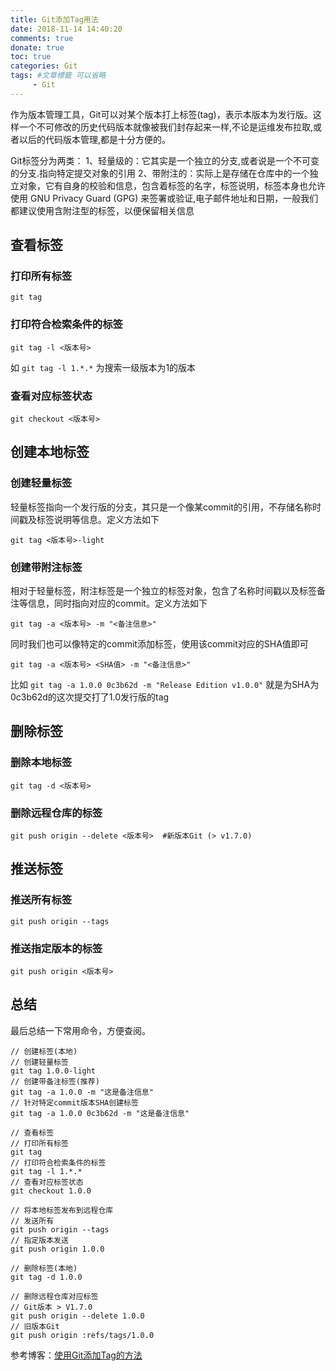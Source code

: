 ```yaml
---
title: Git添加Tag用法
date: 2018-11-14 14:40:20
comments: true
donate: true
toc: true
categories: Git
tags: #文章標籤 可以省略
	 - Git
---
```

作为版本管理工具，Git可以对某个版本打上标签(tag)，表示本版本为发行版。这样一个不可修改的历史代码版本就像被我们封存起来一样,不论是运维发布拉取,或者以后的代码版本管理,都是十分方便的。
<!-- more -->
Git标签分为两类：
1、轻量级的：它其实是一个独立的分支,或者说是一个不可变的分支.指向特定提交对象的引用
2、带附注的：实际上是存储在仓库中的一个独立对象，它有自身的校验和信息，包含着标签的名字，标签说明，标签本身也允许使用 GNU Privacy Guard (GPG) 来签署或验证,电子邮件地址和日期，一般我们都建议使用含附注型的标签，以便保留相关信息
## 查看标签
### 打印所有标签
```
git tag
```
### 打印符合检索条件的标签
```
git tag -l <版本号>
```
如 `git tag -l 1.*.*` 为搜索一级版本为1的版本
### 查看对应标签状态
```
git checkout <版本号>
```
## 创建本地标签
### 创建轻量标签
轻量标签指向一个发行版的分支，其只是一个像某commit的引用，不存储名称时间戳及标签说明等信息。定义方法如下
```
git tag <版本号>-light
```
### 创建带附注标签
相对于轻量标签，附注标签是一个独立的标签对象，包含了名称时间戳以及标签备注等信息，同时指向对应的commit。定义方法如下
```
git tag -a <版本号> -m "<备注信息>"
```
同时我们也可以像特定的commit添加标签，使用该commit对应的SHA值即可
```
git tag -a <版本号> <SHA值> -m "<备注信息>"
```
比如 `git tag -a 1.0.0 0c3b62d -m "Release Edition v1.0.0"` 就是为SHA为0c3b62d的这次提交打了1.0发行版的tag
## 删除标签
### 删除本地标签
```
git tag -d <版本号>
```
### 删除远程仓库的标签
```
git push origin --delete <版本号> 	#新版本Git (> v1.7.0)
```

## 推送标签
### 推送所有标签
```
git push origin --tags
```
### 推送指定版本的标签
```
git push origin <版本号>
```
## 总结
最后总结一下常用命令，方便查阅。
```
// 创建标签(本地)
// 创建轻量标签
git tag 1.0.0-light
// 创建带备注标签(推荐)
git tag -a 1.0.0 -m "这是备注信息"
// 针对特定commit版本SHA创建标签
git tag -a 1.0.0 0c3b62d -m "这是备注信息"

// 查看标签
// 打印所有标签
git tag
// 打印符合检索条件的标签
git tag -l 1.*.*
// 查看对应标签状态
git checkout 1.0.0

// 将本地标签发布到远程仓库
// 发送所有
git push origin --tags
// 指定版本发送
git push origin 1.0.0

// 删除标签(本地)
git tag -d 1.0.0

// 删除远程仓库对应标签
// Git版本 > V1.7.0
git push origin --delete 1.0.0
// 旧版本Git
git push origin :refs/tags/1.0.0
```

参考博客：[使用Git添加Tag的方法](https://www.jianshu.com/p/8956a9cfa9da)